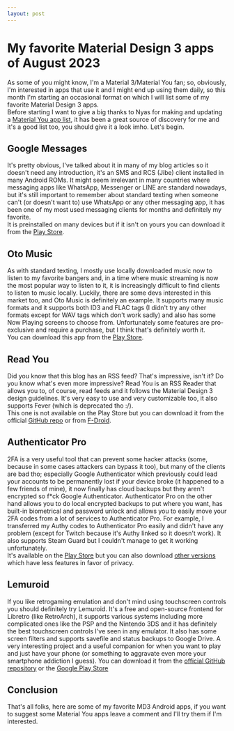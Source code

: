 ```yaml
---
layout: post
---
```

# My favorite Material Design 3 apps of August 2023
As some of you might know, I'm a Material 3/Material You fan; so, obviously, I'm interested in apps that use it and I might end up using them daily, so this month I'm starting an occasional format on which I will list some of my favorite Material Design 3 apps.  
Before starting I want to give a big thanks to Nyas for making and updating a [Material You app list](https://github.com/nyas1/Material-You-app-list), it has been a great source of discovery for me and it's a good list too, you should give it a look imho. Let's begin.

## Google Messages
It's pretty obvious, I've talked about it in many of my blog articles so it doesn't need any introduction, it's an SMS and RCS (Jibe) client installed in many Android ROMs. It might seem irrelevant in many countries where messaging apps like WhatsApp, Messenger or LINE are standard nowadays, but it's still important to remember about standard texting when someone can't (or doesn't want to) use WhatsApp or any other messaging app, it has been one of my most used messaging clients for months and definitely my favorite.  
It is preinstalled on many devices but if it isn't on yours you can download it from the [Play Store](https://play.google.com/store/apps/details?id=com.google.android.apps.messaging).

## Oto Music
As with standard texting, I mostly use locally downloaded music now to listen to my favorite bangers and, in a time where music streaming is now the most popular way to listen to it, it is increasingly difficult to find clients to listen to music locally. Luckily, there are some devs interested in this market too, and Oto Music is definitely an example. It supports many music formats and it supports both ID3 and FLAC tags (I didn't try any other formats except for WAV tags which don't work sadly) and also has some Now Playing screens to choose from. Unfortunately some features are pro-exclusive and require a purchase, but I think that's definitely worth it.  
You can download this app from the [Play Store](https://play.google.com/store/apps/details?id=com.piyush.music).

## Read You
Did you know that this blog has an RSS feed? That's impressive, isn't it? Do you know what's even more impressive? Read You is an RSS Reader that allows you to, of course, read feeds and it follows the Material Design 3 design guidelines. It's very easy to use and very customizable too, it also supports Fever (which is deprecated tho :/).  
This one is not available on the Play Store but you can download it from the official [GitHub repo](https://github.com/Ashinch/ReadYou) or from [F-Droid](https://f-droid.org/packages/me.ash.reader/).

## Authenticator Pro
2FA is a very useful tool that can prevent some hacker attacks (some, because in some cases attackers can bypass it too), but many of the clients are bad tho; especially Google Authenticator which previously could lead your accounts to be permanently lost if your device broke (it happened to a few friends of mine), it now finally has cloud backups but they aren't encrypted so f*ck Google Authenticator. Authenticator Pro on the other hand allows you to do local encrypted backups to put where you want, has built-in biometrical and password unlock and allows you to easily move your 2FA codes from a lot of services to Authenticator Pro. For example, I transferred my Authy codes to Authenticator Pro easily and didn't have any problem (except for Twitch because it's Authy linked so it doesn't work). It also supports Steam Guard but I couldn't manage to get it working unfortunately.  
It's available on the [Play Store](https://play.google.com/store/apps/details?id=me.jmh.authenticatorpro) but you can also download [other versions](https://authenticatorpro.jmh.me/download) which have less features in favor of privacy.

## Lemuroid
If you like retrogaming emulation and don't mind using touchscreen controls you should definitely try Lemuroid. It's a free and open-source frontend for Libretro (like RetroArch), it supports various systems including more complicated ones like the PSP and the Nintendo 3DS and it has definitely the best touchscreen controls I've seen in any emulator. It also has some screen filters and supports savefile and status backups to Google Drive. A very interesting project and a useful companion for when you want to play and just have your phone (or something to aggravate even more your smartphone addiction I guess).
You can download it from the [official GitHub repository](https://github.com/Swordfish90/Lemuroid) or the [Google Play Store](https://play.google.com/store/apps/details?id=com.swordfish.lemuroid)

## Conclusion
That's all folks, here are some of my favorite MD3 Android apps, if you want to suggest some Material You apps leave a comment and I'll try them if I'm interested.